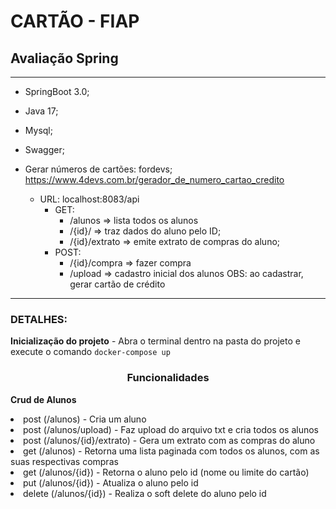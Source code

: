 # CARTÃO - FIAP

## Avaliação Spring
___

* SpringBoot 3.0;
* Java 17;
* Mysql;
* Swagger;
* Gerar números de cartões: fordevs;
  https://www.4devs.com.br/gerador_de_numero_cartao_credito


    * URL: localhost:8083/api
      * GET:
        * /alunos => lista todos os alunos
        * /{id}/ => traz dados do aluno pelo ID;
        * /{id}/extrato => emite extrato de compras do aluno;
      * POST:
        * /{id}/compra => fazer compra
        * /upload => cadastro inicial dos alunos
                     OBS: ao cadastrar, gerar cartão de crédito


___

### DETALHES:

<b>Inicialização do projeto</b> - Abra o terminal dentro na pasta do projeto e execute o comando `docker-compose up`
</br>

<h3 align=center><b>Funcionalidades</b></h3>

<p>
 <b>Crud de Alunos</b>
    <li>post (/alunos) - Cria um aluno</li>
    <li>post (/alunos/upload) - Faz upload do arquivo txt e cria todos os alunos</li>
    <li>post (/alunos/{id}/extrato) - Gera um extrato com as compras do aluno</li>
    <li>get (/alunos) - Retorna uma lista paginada com todos os alunos, com as suas respectivas compras</li>
    <li>get (/alunos/{id}) - Retorna o aluno pelo id (nome ou limite do cartão)</li>
    <li>put (/alunos/{id}) - Atualiza o aluno pelo id</li>
    <li>delete (/alunos/{id}) - Realiza o soft delete do aluno pelo id</li>
</p>

